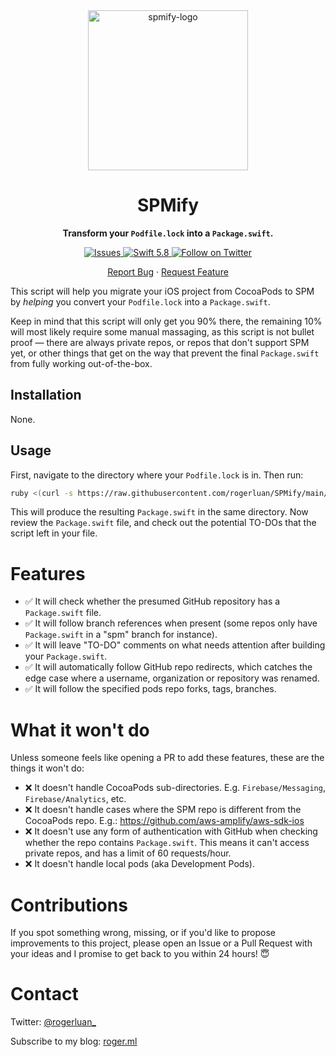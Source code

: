 <div align="center">
  <img width="256" alt="spmify-logo" src="https://github.com/rogerluan/SPMify/assets/8419048/55fd0aef-5871-4095-b67a-8febdbdf0452">

  <h1>SPMify</h1>
  <p><strong>Transform your <code>Podfile.lock</code> into a <code>Package.swift</code>.</strong></p>
  <a href="https://github.com/rogerluan/SPMify/issues">
    <img alt="Issues" src="https://img.shields.io/github/issues/rogerluan/SPMify?color=#86D492" />
  </a>
  <a href="https://swift.org">
    <img src="https://img.shields.io/badge/Swift-5.8-F05138?logo=swift&logoColor=white" alt="Swift 5.8" />
  </a>
  <a href="https://twitter.com/intent/follow?screen_name=rogerluan_">
    <img src="https://img.shields.io/twitter/follow/rogerluan_?&logo=twitter" alt="Follow on Twitter">
  </a>

  <p align="center">
    <a href="https://github.com/rogerluan/SPMify/issues/new/choose">Report Bug</a>
    ·
    <a href="https://github.com/rogerluan/SPMify/issues/new/choose">Request Feature</a>
  </p>
</div>

This script will help you migrate your iOS project from CocoaPods to SPM by _helping_ you convert your `Podfile.lock` into a `Package.swift`.

Keep in mind that this script will only get you 90% there, the remaining 10% will most likely require some manual massaging, as this script is not bullet proof — there are always private repos, or repos that don't support SPM yet, or other things that get on the way that prevent the final `Package.swift` from fully working out-of-the-box.

## Installation

None.

## Usage

First, navigate to the directory where your `Podfile.lock` is in. Then run:

```sh
ruby <(curl -s https://raw.githubusercontent.com/rogerluan/SPMify/main/spmify.ruby)
```

This will produce the resulting `Package.swift` in the same directory. Now review the `Package.swift` file, and check out the potential TO-DOs that the script left in your file.

# Features

- ✅ It will check whether the presumed GitHub repository has a `Package.swift` file.
- ✅ It will follow branch references when present (some repos only have `Package.swift` in a "spm" branch for instance).
- ✅ It will leave "TO-DO" comments on what needs attention after building your `Package.swift`.
- ✅ It will automatically follow GitHub repo redirects, which catches the edge case where a username, organization or repository was renamed.
- ✅ It will follow the specified pods repo forks, tags, branches.

# What it won't do

Unless someone feels like opening a PR to add these features, these are the things it won't do:

- ❌ It doesn't handle CocoaPods sub-directories. E.g. `Firebase/Messaging`, `Firebase/Analytics`, etc.
- ❌ It doesn't handle cases where the SPM repo is different from the CocoaPods repo. E.g.: https://github.com/aws-amplify/aws-sdk-ios
- ❌ It doesn't use any form of authentication with GitHub when checking whether the repo contains `Package.swift`. This means it can't access private repos, and has a limit of 60 requests/hour.
- ❌ It doesn't handle local pods (aka Development Pods).

# Contributions

If you spot something wrong, missing, or if you'd like to propose improvements to this project, please open an Issue or a Pull Request with your ideas and I promise to get back to you within 24 hours! 😇

# Contact

Twitter: [@rogerluan_](https://twitter.com/rogerluan_)

Subscribe to my blog: [roger.ml](https://www.roger.ml)

